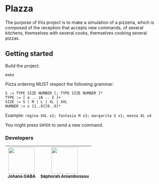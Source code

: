 # Plazza

The purpose of this project is to make a simulation of a pizzeria, which is composed of
the reception that accepts new commands, of several kitchens, themselves with several cooks,
themselves cooking several pizzas.

## Getting started

Build the project.
```
make
```

Pizza ordering MUST respect the following grammar:
```
S := TYPE SIZE NUMBER [; TYPE SIZE NUMBER ]*
TYPE := [ a .. zA .. Z ]+
SIZE := S | M | L | XL | XXL
NUMBER := x [1..9][0..9]*
```

Example: `regina XXL x2; fantasia M x3; margarita S x1; monza XL x4`

You might press `ENTER` to send a new command.

### Developers

| [<img src="https://github.com/ivsgabi.png?size=85" width=85><br><sub>Johana GABA</sub>](https://github.com/ivsgabi) | [<img src="https://github.com/sephorah.png?size=85" width=85><br><sub>Séphorah Aniambossou</sub>](https://github.com/sephorah)
| :---: | :---: |